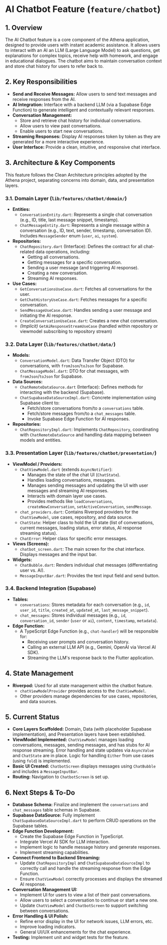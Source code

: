 # AI Chatbot Feature (`feature/chatbot`)

## 1. Overview

The AI Chatbot feature is a core component of the Athena application, designed to provide users with instant academic assistance. It allows users to interact with an AI an LLM (Large Language Model) to ask questions, get explanations for complex topics, receive help with homework, and engage in educational dialogues. The chatbot aims to maintain conversation context and store chat history for users to refer back to.

## 2. Key Responsibilities

- **Send and Receive Messages:** Allow users to send text messages and receive responses from the AI.
- **AI Integration:** Interface with a backend LLM (via a Supabase Edge Function) to generate intelligent and contextually relevant responses.
- **Conversation Management:**
  - Store and retrieve chat history for individual conversations.
  - Allow users to view past conversations.
  - Enable users to start new conversations.
- **Streaming Responses:** Display AI responses token by token as they are generated for a more interactive experience.
- **User Interface:** Provide a clean, intuitive, and responsive chat interface.

## 3. Architecture & Key Components

This feature follows the Clean Architecture principles adopted by the Athena project, separating concerns into domain, data, and presentation layers.

### 3.1. Domain Layer (`lib/features/chatbot/domain/`)

- **Entities:**
  - `ConversationEntity.dart`: Represents a single chat conversation (e.g., ID, title, last message snippet, timestamp).
  - `ChatMessageEntity.dart`: Represents a single message within a conversation (e.g., ID, text, sender, timestamp, conversation ID). Includes `MessageSender` enum (`user`, `ai`, `system`).
- **Repositories:**
  - `ChatRepository.dart` (Interface): Defines the contract for all chat-related data operations, including:
    - Getting all conversations.
    - Getting messages for a specific conversation.
    - Sending a user message (and triggering AI response).
    - Creating a new conversation.
    - Streaming AI responses.
- **Use Cases:**
  - `GetConversationsUseCase.dart`: Fetches all conversations for the user.
  - `GetChatHistoryUseCase.dart`: Fetches messages for a specific conversation.
  - `SendMessageUseCase.dart`: Handles sending a user message and initiating the AI response.
  - `CreateConversationUseCase.dart`: Creates a new chat conversation.
  - _(Implicit)_ `GetAiResponseStreamUseCase` (handled within repository or viewmodel subscribing to repository stream)

### 3.2. Data Layer (`lib/features/chatbot/data/`)

- **Models:**
  - `ConversationModel.dart`: Data Transfer Object (DTO) for conversations, with `fromJson`/`toJson` for Supabase.
  - `ChatMessageModel.dart`: DTO for chat messages, with `fromJson`/`toJson` for Supabase.
- **Data Sources:**
  - `ChatRemoteDataSource.dart` (Interface): Defines methods for interacting with the backend (Supabase).
  - `ChatSupabaseDataSourceImpl.dart`: Concrete implementation using Supabase client to:
    - Fetch/store conversations from/to a `conversations` table.
    - Fetch/store messages from/to a `chat_messages` table.
    - Invoke Supabase Edge Function for AI responses.
- **Repositories:**
  - `ChatRepositoryImpl.dart`: Implements `ChatRepository`, coordinating with `ChatRemoteDataSource` and handling data mapping between models and entities.

### 3.3. Presentation Layer (`lib/features/chatbot/presentation/`)

- **ViewModel / Providers:**
  - `ChatViewModel.dart` (extends `AsyncNotifier`):
    - Manages the state of the chat UI (`ChatState`).
    - Handles loading conversations, messages.
    - Manages sending messages and updating the UI with user messages and streaming AI responses.
    - Interacts with domain layer use cases.
    - Provides methods like `loadConversations`, `createNewConversation`, `setActiveConversation`, `sendMessage`.
  - `chat_providers.dart`: Contains Riverpod providers for the `ChatViewModel`, use cases, repository, and data source.
  - `ChatState`: Helper class to hold the UI state (list of conversations, current messages, loading status, error status, AI response streaming status).
  - `ChatError`: Helper class for specific error messages.
- **Views (Screens):**
  - `chatbot_screen.dart`: The main screen for the chat interface. Displays messages and the input bar.
- **Widgets:**
  - `ChatBubble.dart`: Renders individual chat messages (differentiating user vs. AI).
  - `MessageInputBar.dart`: Provides the text input field and send button.

### 3.4. Backend Integration (Supabase)

- **Tables:**
  - `conversations`: Stores metadata for each conversation (e.g., `id`, `user_id`, `title`, `created_at`, `updated_at`, `last_message_snippet`).
  - `chat_messages`: Stores individual messages (e.g., `id`, `conversation_id`, `sender` (`user` or `ai`), `content`, `timestamp`, `metadata`).
- **Edge Function:**
  - A TypeScript Edge Function (e.g., `chat-handler`) will be responsible for:
    - Receiving user prompts and conversation history.
    - Calling an external LLM API (e.g., Gemini, OpenAI via Vercel AI SDK).
    - Streaming the LLM's response back to the Flutter application.

## 4. State Management

- **Riverpod:** Used for all state management within the chatbot feature.
  - `chatViewModelProvider` provides access to the `ChatViewModel`.
  - Other providers manage dependencies for use cases, repositories, and data sources.

## 5. Current Status

- **Core Layers Scaffolded:** Domain, Data (with placeholder Supabase implementation), and Presentation layers have been established.
- **ViewModel Implemented:** `ChatViewModel` manages loading conversations, messages, sending messages, and has stubs for AI response streaming. Error handling and state updates via `AsyncValue` and `ChatState` are in place. Logic for handling `Either` from use cases (using `fold`) is implemented.
- **Basic UI Created:** `ChatbotScreen` displays messages using `ChatBubble` and includes a `MessageInputBar`.
- **Routing:** Navigation to `ChatbotScreen` is set up.

## 6. Next Steps & To-Do

- **Database Schema:** Finalize and implement the `conversations` and `chat_messages` table schemas in Supabase.
- **Supabase DataSource:** Fully implement `ChatSupabaseDataSourceImpl.dart` to perform CRUD operations on the Supabase tables.
- **Edge Function Development:**
  - Create the Supabase Edge Function in TypeScript.
  - Integrate Vercel AI SDK for LLM interaction.
  - Implement logic to handle message history and generate responses.
  - Implement streaming capabilities.
- **Connect Frontend to Backend Streaming:**
  - Update `ChatRepositoryImpl` and `ChatSupabaseDataSourceImpl` to correctly call and handle the streaming response from the Edge Function.
  - Ensure `ChatViewModel` correctly processes and displays the streamed AI response.
- **Conversation Management UI:**
  - Implement UI for users to view a list of their past conversations.
  - Allow users to select a conversation to continue or start a new one.
  - Update `ChatViewModel` and `ChatbotScreen` to support switching between conversations.
- **Error Handling & UI Polish:**
  - Refine error display in the UI for network issues, LLM errors, etc.
  - Improve loading indicators.
  - General UI/UX enhancements for the chat experience.
- **Testing:** Implement unit and widget tests for the feature.

